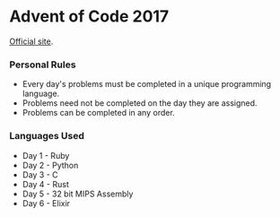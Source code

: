 Advent of Code 2017
===

[Official site](http://adventofcode.com/).

### Personal Rules

* Every day's problems must be completed in a unique programming language.
* Problems need not be completed on the day they are assigned.
* Problems can be completed in any order.

### Languages Used

* Day 1 - Ruby
* Day 2 - Python
* Day 3 - C
* Day 4 - Rust
* Day 5 - 32 bit MIPS Assembly
* Day 6 - Elixir
